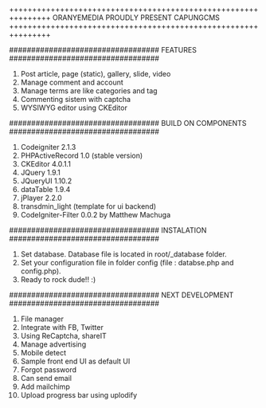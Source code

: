 +++++++++++++++++++++++++++++++++++++++++++++++++++++++++++++++
			ORANYEMEDIA PROUDLY PRESENT CAPUNGCMS
+++++++++++++++++++++++++++++++++++++++++++++++++++++++++++++++

##################################
			FEATURES
##################################
1. Post article, page (static), gallery, slide, video
2. Manage comment and account
3. Manage terms are like categories and tag
4. Commenting sistem with captcha
5. WYSIWYG editor using CKEditor


##################################
		BUILD ON COMPONENTS
##################################
1. Codeigniter 2.1.3
2. PHPActiveRecord 1.0 (stable version)
3. CKEditor 4.0.1.1
4. JQuery 1.9.1
5. JQueryUI 1.10.2
6. dataTable 1.9.4
7. jPlayer 2.2.0
8. transdmin_light (template for ui backend)
9. CodeIgniter-Filter 0.0.2 by Matthew Machuga


##################################
			INSTALATION
##################################
1. Set database. Database file is located in root/_database folder.
2. Set your configuration file in folder config (file : databse.php and config.php).
3. Ready to rock dude!! :)


##################################
		NEXT DEVELOPMENT
##################################
1. File manager
2. Integrate with FB, Twitter
3. Using ReCaptcha, shareIT
4. Manage advertising
5. Mobile detect
6. Sample front end UI as default UI
7. Forgot password
8. Can send email
9. Add mailchimp
10. Upload progress bar using uplodify